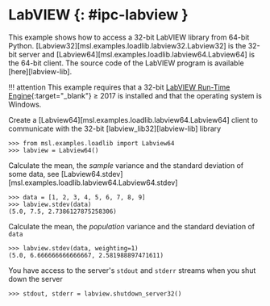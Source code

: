 # LabVIEW {: #ipc-labview }

This example shows how to access a 32-bit LabVIEW library from 64-bit Python. [Labview32][msl.examples.loadlib.labview32.Labview32] is the 32-bit server and [Labview64][msl.examples.loadlib.labview64.Labview64] is the 64-bit client. The source code of the LabVIEW program is available [here][labview-lib].

!!! attention
    This example requires that a 32-bit [LabVIEW Run-Time Engine]{:target="_blank"} &ge; 2017 is installed and that the operating system is Windows.

Create a [Labview64][msl.examples.loadlib.labview64.Labview64] client to communicate with the 32-bit [labview_lib32][labview-lib] library

<!-- invisible-code-block: pycon
>>> SKIP_IF_NOT_WINDOWS() or SKIP_IF_NO_LABVIEW32()

-->

```pycon
>>> from msl.examples.loadlib import Labview64
>>> labview = Labview64()

```

Calculate the mean, the *sample* variance and the standard deviation of some data, see [Labview64.stdev][msl.examples.loadlib.labview64.Labview64.stdev]

```pycon
>>> data = [1, 2, 3, 4, 5, 6, 7, 8, 9]
>>> labview.stdev(data)
(5.0, 7.5, 2.7386127875258306)

```

Calculate the mean, the *population* variance and the standard deviation of `data`

```pycon
>>> labview.stdev(data, weighting=1)
(5.0, 6.666666666666667, 2.581988897471611)

```

You have access to the server's `stdout` and `stderr` streams when you shut down the server

```pycon
>>> stdout, stderr = labview.shutdown_server32()

```

[LabVIEW Run-Time Engine]: https://www.ni.com/en/support/downloads/software-products/download.labview-runtime.html
[SYSTEMTIME]: https://docs.microsoft.com/en-us/windows/win32/api/minwinbase/ns-minwinbase-systemtime
